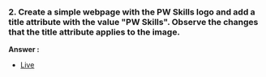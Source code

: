 ### **2. Create a simple webpage with the PW Skills logo and add a title attribute with the value "PW Skills". Observe the changes that the title attribute applies to the image.**

__Answer :__
- [Live](https://irahuldutta02.github.io/pw-skills-fswd-2.0-assignments/003-week-03-media-and-modern-html/1.2)